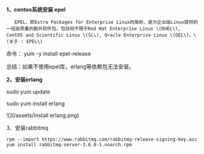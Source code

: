 **1、centos系统安装 epel**

```
   EPEL，即Extra Packages for Enterprise Linux的简称，是为企业级Linux提供的一组高质量的额外软件包，包括但不限于Red Hat Enterprise Linux \(RHEL\), CentOS and Scientific Linux \(SL\), Oracle Enterprise Linux \(OEL\)。\(关于 : EPEL\)
```

命令： yum -y install epel-release

总结：如果不使用epel库，erlang等依赖包无法安装。

**2、安装erlang**

sudo yum update

sudo yum install erlang

![](/assets/install erlang.png)

3、安装rabbitmq

```
rpm --import https://www.rabbitmq.com/rabbitmq-release-signing-key.asc
yum install rabbitmq-server-3.6.8-1.noarch.rpm
```





